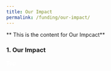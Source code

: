 ```yaml
---
title: Our Impact
permalink: /funding/our-impact/
---
```


** This is the content for Our Impcact**  


### 1. Our Impact
<div class="btntop"><a href="#top" style="text-decoration:none;"><span style="color:white"><b>Top</b></span></a></div>
